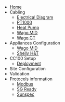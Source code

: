 - [Home](/)
- Cabling
    - [Electrical Diagram](1_cabling/diagram)
    - [PT1000](1_cabling/pt1000)
    - [Heat Pump](1_cabling/hp)
    - [Wago MID](1_cabling/wagomid)
	- [Wago CT](1_cabling/ct)
- Appliances Configuration
    - [Wago MID](2_app_conf/wagomid)
    - [Shelly H&T](2_app_conf/shelly)
- CC100 Setup
    - [Deployment](3_cc100/deployment)
- Site Configuration
- Validation
- Protocols information
    - [Modbus](6_technical/modbus)
    - [SG Ready](6_technical/sgready)
    - [Sunspec](6_technical/sunspec)
